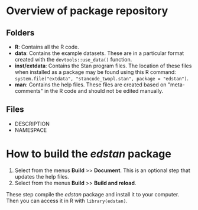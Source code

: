 # Overview of package repository

## Folders

* __R__: Contains all the R code.
* __data__: Contains the example datasets. These are in a particular format created with the `devtools::use_data()` function.
* __inst/extdata__: Contains the Stan program files. The location of these files when installed as a package may be found using this R command: `system.file("extdata", "stancode_twopl.stan", package = "edstan")`.
* __man__: Contains the help files. These files are created based on "meta-comments" in the R code and should not be edited manually.

## Files

* DESCRIPTION
* NAMESPACE


# How to build the _edstan_ package

1. Select from the menus __Build__ >> __Document__. This is an optional step that updates the help files.
2. Select from the menus __Build__ >> __Build and reload__.

These step compile the _edstan_ package and install it to your computer. Then you can access it in R with `library(edstan)`.
